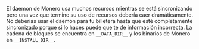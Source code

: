 El daemon de Monero usa muchos recursos mientras se está sincronizando pero una vez que termine su uso de recursos debería caer dramáticamente. No deberías usar el daemon para tu billetera hasta que esté completamente sincronizado porque si lo haces puede que te de información incorrecta. La cadena de bloques se encuentra en `__DATA_DIR__` y los binarios de Monero en `__INSTALL_DIR__`.